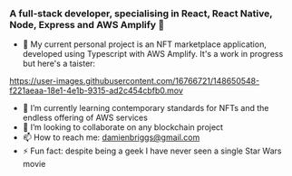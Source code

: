 ### A full-stack developer, specialising in React, React Native, Node, Express and AWS Amplify 👋

- 🔭 My current personal project is an NFT marketplace application, developed using Typescript with AWS Amplify. It's a work in progress but here's a taister:


https://user-images.githubusercontent.com/16766721/148650548-f221aeaa-18e1-4e1b-9315-ad2c454cbfb0.mov


- 🌱 I’m currently learning contemporary standards for NFTs and the endless offering of AWS services
- 👯 I’m looking to collaborate on any blockchain project
- 📫 How to reach me: damienbriggs@gmail.com
- ⚡ Fun fact: despite being a geek I have never seen a single Star Wars movie
